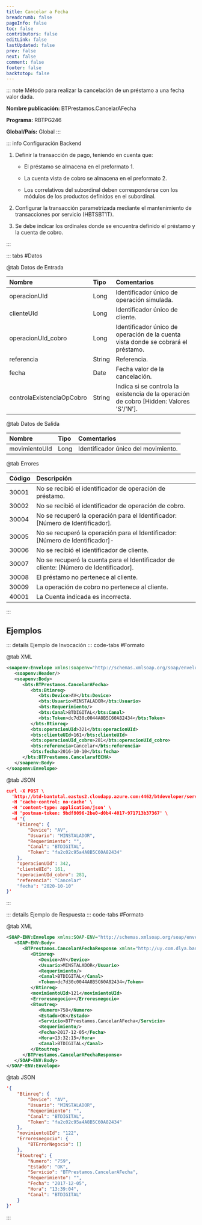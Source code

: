 ```yaml
---
title: Cancelar a Fecha
breadcrumb: false
pageInfo: false
toc: false
contributors: false
editLink: false
lastUpdated: false
prev: false
next: false
comment: false
footer: false
backtotop: false
---
```


<!-- ABRE DATOS DEL MÉTODO -->
::: note Método para realizar la cancelación de un préstamo a una fecha valor dada.

**Nombre publicación:** BTPrestamos.CancelarAFecha

**Programa:** RBTPG246

**Global/País:** Global
:::
<!-- CIERRA DATOS DEL MÉTODO -->

<!-- ABRE CONFIGURACIÓN BACKEND -->
::: info Configuración Backend

1) Definir la transacción de pago, teniendo en cuenta que: 

	- El préstamo se almacena en el preformato 1. 

	- La cuenta vista de cobro se almacena en el preformato 2. 

	- Los correlativos del subordinal deben corresponderse con los módulos de los productos definidos en el subordinal. 

2) Configurar la transacción parametrizada mediante el mantenimiento de transacciones por servicio (HBTSBT1T). 

3) Se debe indicar los ordinales donde se encuentra definido el préstamo y la cuenta de cobro. 

:::
<!-- CIERRA CONFIGURACIÓN BACKEND -->

<!-- ABRE TABLA DE DATOS -->
::: tabs #Datos

@tab Datos de Entrada

Nombre | Tipo | Comentarios
:--------- | :--------- | :---------
operacionUId | Long | Identificador único de operación simulada.
clienteUId | Long | Identificador único de cliente.
operacionUId_cobro | Long | Identificador único de operación de la cuenta vista donde se cobrará el préstamo.
referencia | String | Referencia.
fecha | Date | Fecha valor de la cancelación.
controlaExistenciaOpCobro | String | Indica si se controla la existencia de la operación de cobro [Hidden: Valores 'S'/'N'].

@tab Datos de Salida

Nombre | Tipo | Comentarios
:--------- | :----------- | :-----------
movimientoUId | Long | Identificador único del movimiento.

@tab Errores

Código | Descripción
:--------- | :-----------
30001 | No se recibió el identificador de operación de préstamo.
30002 | No se recibió el identificador de operación de cobro.
30004 | No se recuperó la operación para el Identificador: [Número de Identificador].
30005 | No se recuperó la operación para el Identificador: [Número de Identificador]-
30006 | No se recibió el identificador de cliente.
30007 | No se recuperó la cuenta para el Identificador de cliente: [Número de Identificador].
30008 | El préstamo no pertenece al cliente.
30009 | La operación de cobro no pertenece al cliente.
40001 | La Cuenta indicada es incorrecta.
:::
<!-- CIERRA TABLA DE DATOS -->

## **Ejemplos**

<!-- ABRE EJEMPLO DE INVOCACIÓN -->
::: details Ejemplo de Invocación
::: code-tabs #Formato

@tab XML
```xml
<soapenv:Envelope xmlns:soapenv="http://schemas.xmlsoap.org/soap/envelope/" xmlns:bts="http://uy.com.dlya.bantotal/BTSOA/">
   <soapenv:Header/>
   <soapenv:Body>
      <bts:BTPrestamos.CancelarAFecha>
         <bts:Btinreq>
            <bts:Device>AV</bts:Device>
            <bts:Usuario>MINSTALADOR</bts:Usuario>
            <bts:Requerimiento/>
            <bts:Canal>BTDIGITAL</bts:Canal>
            <bts:Token>dc7d30c0044A8B5C60A82434</bts:Token>
         </bts:Btinreq>
         <bts:operacionUId>321</bts:operacionUId>
         <bts:clienteUId>161</bts:clienteUId>
         <bts:operacionUId_cobro>281</bts:operacionUId_cobro>
         <bts:referencia>Cancelar</bts:referencia>
         <bts:fecha>2016-10-10</bts:fecha>
      </bts:BTPrestamos.CancelarafECHA>
   </soapenv:Body>
</soapenv:Envelope>
```

@tab JSON
```json
curl -X POST \
  'http://btd-bantotal.eastus2.cloudapp.azure.com:4462/btdeveloper/servlet/com.dlya.bantotal.odwsbt_BTPrestamos?CancelarAFecha=' \
  -H 'cache-control: no-cache' \
  -H 'content-type: application/json' \
  -H 'postman-token: 9bdf8096-2be0-d0b4-4017-971713b37367' \
  -d '{
	"Btinreq": {
		"Device": "AV",
		"Usuario": "MINSTALADOR",
		"Requerimiento": "",
		"Canal": "BTDIGITAL",
		"Token": "fa2c02c95a4A8B5C60A82434"
	},
    "operacionUId": 342,
    "clienteUId": 161,
    "operacionUId_cobro": 281,
    "referencia": "Cancelar"
	"fecha": "2020-10-10"
}'
```
:::
<!-- CIERRA EJEMPLO DE INVOCACIÓN -->

<!-- ABRE EJEMPLO DE RESPUESTA -->
::: details Ejemplo de Respuesta
::: code-tabs #Formato

@tab XML
```xml
<SOAP-ENV:Envelope xmlns:SOAP-ENV="http://schemas.xmlsoap.org/soap/envelope/" xmlns:xsd="http://www.w3.org/2001/XMLSchema" xmlns:SOAP-ENC="http://schemas.xmlsoap.org/soap/encoding/" xmlns:xsi="http://www.w3.org/2001/XMLSchema-instance">
   <SOAP-ENV:Body>
      <BTPrestamos.CancelarAFechaResponse xmlns="http://uy.com.dlya.bantotal/BTSOA/">
         <Btinreq>
            <Device>AV</Device>
            <Usuario>MINSTALADOR</Usuario>
            <Requerimiento/>
            <Canal>BTDIGITAL</Canal>
            <Token>dc7d30c0044A8B5C60A82434</Token>
         </Btinreq>
         <movimientoUId>121</movimientoUId>
         <Erroresnegocio></Erroresnegocio>
         <Btoutreq>
            <Numero>758</Numero>
            <Estado>OK</Estado>
            <Servicio>BTPrestamos.CancelarAFecha</Servicio>
            <Requerimiento/>
            <Fecha>2017-12-05</Fecha>
            <Hora>13:32:15</Hora>
            <Canal>BTDIGITAL</Canal>
         </Btoutreq>
      </BTPrestamos.CancelarAFechaResponse>
   </SOAP-ENV:Body>
</SOAP-ENV:Envelope>
```

@tab JSON
```json
'{
	"Btinreq": {
		"Device": "AV",
		"Usuario": "MINSTALADOR",
		"Requerimiento": "",
		"Canal": "BTDIGITAL",
		"Token": "fa2c02c95a4A8B5C60A82434"
	},
    "movimientoUId": "122",
    "Erroresnegocio": {
        "BTErrorNegocio": []
    },
    "Btoutreq": {
        "Numero": "759",
        "Estado": "OK",
        "Servicio": "BTPrestamos.CancelarAFecha",
        "Requerimiento": "",
        "Fecha": "2017-12-05",
        "Hora": "13:39:04",
        "Canal": "BTDIGITAL"
    }
}'
```
:::
<!-- CIERRA EJEMPLO DE RESPUESTA -->